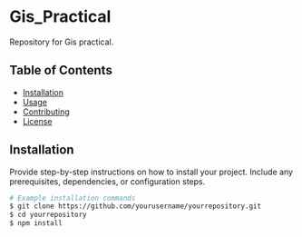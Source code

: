 # Gis_Practical


Repository for Gis practical.

## Table of Contents

- [Installation](#installation)
- [Usage](#usage)
- [Contributing](#contributing)
- [License](#license)

## Installation

Provide step-by-step instructions on how to install your project. Include any prerequisites, dependencies, or configuration steps.

```bash
# Example installation commands
$ git clone https://github.com/yourusername/yourrepository.git
$ cd yourrepository
$ npm install
